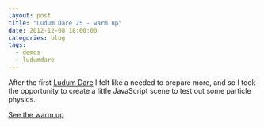 ```yaml
---
layout: post
title: "Ludum Dare 25 - warm up"
date: 2012-12-08 18:00:00
categories: blog
tags:
  - demos
  - ludumdare
---
```


After the first [Ludum Dare][ludum] I felt like a needed to prepare more, and so I took the opportunity to create a little JavaScript scene to test out some particle physics.

[See the warm up][entry]

[ludum]:  http://www.ludumdare.com/compo/
[entry]:  http://www.ludumdare.com/compo/ludum-dare-25-warmup/?action=preview&uid=14756
